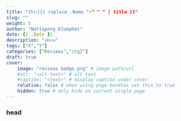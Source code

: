 ```yaml
---
title: "[รีวิว]{{ replace .Name "-" " " | title }}"
slug: ""
weight: 5
author: "Nattapong Klumphet"
date: {{ .Date }}
description: "อธิบาย"
tags: ["X","Y"]
categories: ["Reviews","ctg2"]
draft: true
cover:
    image: "reviews badge.png" # image path/url
    #alt: "<alt text>" # alt text
    #caption: "<text>" # display caption under cover
    relative: false # when using page bundles set this to true
    hidden: true # only hide on current single page
---
```


<!--more-->
### head
